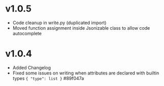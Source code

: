 # v1.0.5

- Code cleanup in write.py (duplicated import)
- Moved function assignment inside Jsonizable class to allow code autocomplete

# v1.0.4

- Added Changelog
- Fixed some issues on writing when attributes are declared with builtin types `{ "type": list }` #89f047a
